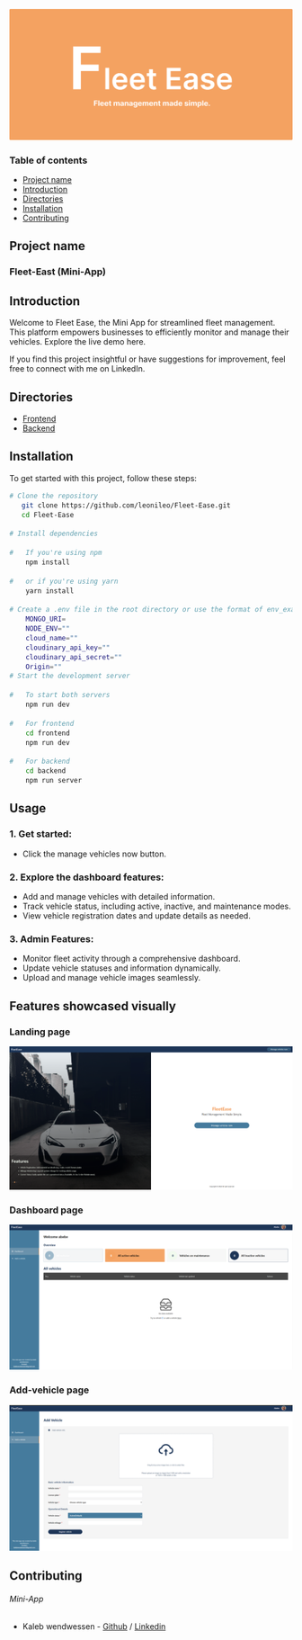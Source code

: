 <p><img src="./frontend/src/assets/banner.png" /></p>

### Table of contents
* [Project name](#project-name)
* [Introduction](#introduction)
* [Directories](#directories)
* [Installation](#installation)
* [Contributing](#contributing)

## Project name
### Fleet-East (Mini-App)

## Introduction
Welcome to Fleet Ease, the Mini App for streamlined fleet management. This platform empowers businesses to efficiently monitor and manage their vehicles. Explore the live demo here.

If you find this project insightful or have suggestions for improvement, feel free to connect with me on LinkedIn. 

## Directories
* [Frontend](./frontend/)
* [Backend](./backend/)

## Installation
To get started with this project, follow these steps:
```bash
# Clone the repository
   git clone https://github.com/leonileo/Fleet-Ease.git
   cd Fleet-Ease

# Install dependencies

#   If you're using npm
    npm install 

#   or if you're using yarn
    yarn install

# Create a .env file in the root directory or use the format of env_example file and add the following environment variables
    MONGO_URI=
    NODE_ENV=""
    cloud_name=""
    cloudinary_api_key=""
    cloudinary_api_secret=""
    Origin=""
# Start the development server

#   To start both servers
    npm run dev
    
#   For frontend
    cd frontend
    npm run dev

#   For backend
    cd backend
    npm run server
```

## Usage
### 1. Get started:
*   Click the manage vehicles now button.
### 2. Explore the dashboard features:
*   Add and manage vehicles with detailed information.
*   Track vehicle status, including active, inactive, and maintenance modes.
*   View vehicle registration dates and update details as needed.
### 3. Admin Features:
*   Monitor fleet activity through a comprehensive dashboard.
*   Update vehicle statuses and information dynamically.
*   Upload and manage vehicle images seamlessly.

## Features showcased visually

### Landing page
<p><img src="./frontend/src/assets/Landing_page.png" /> </p>

### Dashboard page
<p><img src="./frontend/src/assets/Admin-dashboard.png" /> </p>

### Add-vehicle page
<p><img src="./frontend/src/assets/Add-vehicle_page.png" /> </p>

## Contributing
###### Mini-App
- Kaleb wendwessen - [Github](https://github.com/leonileo) / [Linkedin](https://linkedin.com/in/kaleb-wendwessen) 
